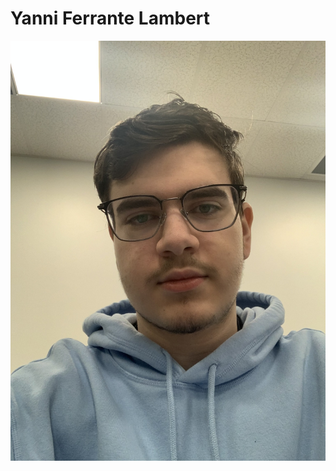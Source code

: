 # Yanni Ferrante Lambert
![photo de moi](https://github.com/Ferylane/H23_V13_INSPIRATIONS_FERRANTELAMBERT/blob/main/photo/IMG_5703.jpeg)
